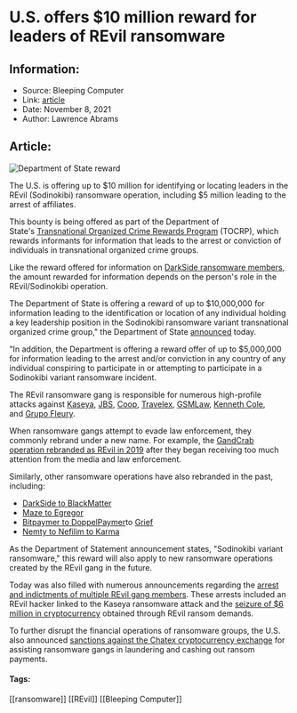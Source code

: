 # U.S. offers $10 million reward for leaders of REvil ransomware
### 

## Information:
+ Source: Bleeping Computer
+ Link: [article](https://www.bleepingcomputer.com/news/security/us-offers-10-million-reward-for-leaders-of-revil-ransomware/)
+ Date: November 8, 2021
+ Author: Lawrence Abrams


## Article:
![Department of State reward](https://www.bleepstatic.com/content/hl-images/2021/11/08/department-of-state.jpg)


The U.S. is offering up to $10 million for identifying or locating leaders in the REvil (Sodinokibi) ransomware operation, including $5 million leading to the arrest of affiliates.


This bounty is being offered as part of the Department of State's [Transnational Organized Crime Rewards Program](https://www.state.gov/transnational-organized-crime-rewards-program-2/) (TOCRP), which rewards informants for information that leads to the arrest or conviction of individuals in transnational organized crime groups.


Like the reward offered for information on [DarkSide ransomware members](https://www.bleepingcomputer.com/news/security/us-targets-darkside-ransomware-and-its-rebrands-with-10-million-reward/), the amount rewarded for information depends on the person's role in the REvil/Sodinokibi operation.


The Department of State is offering a reward of up to $10,000,000 for information leading to the identification or location of any individual holding a key leadership position in the Sodinokibi ransomware variant transnational organized crime group," the Department of State [announced](https://www.state.gov/reward-offers-for-information-to-bring-sodinokibi-revil-ransomware-variant-co-conspirators-to-justice/) today.


"In addition, the Department is offering a reward offer of up to $5,000,000 for information leading to the arrest and/or conviction in any country of any individual conspiring to participate in or attempting to participate in a Sodinokibi variant ransomware incident.


The REvil ransomware gang is responsible for numerous high-profile attacks against [Kaseya](https://www.bleepingcomputer.com/news/security/revil-ransomware-hits-1-000-plus-companies-in-msp-supply-chain-attack/), [JBS](https://www.bleepingcomputer.com/news/security/fbi-revil-cybergang-behind-the-jbs-ransomware-attack/), [Coop](https://www.bleepingcomputer.com/news/security/coop-supermarket-closes-500-stores-after-kaseya-ransomware-attack/), [Travelex](https://www.bleepingcomputer.com/news/security/sodinokibi-ransomware-says-travelex-will-pay-one-way-or-another/), [GSMLaw](https://www.bleepingcomputer.com/news/security/revil-ransomware-found-buyer-for-trump-data-now-targeting-madonna/), [Kenneth Cole](https://www.bleepingcomputer.com/news/security/sodinokibi-ransomware-posts-alleged-data-of-kenneth-cole-fashion-giant/), and [Grupo Fleury](https://www.bleepingcomputer.com/news/security/healthcare-giant-grupo-fleury-hit-by-revil-ransomware-attack/).


When ransomware gangs attempt to evade law enforcement, they commonly rebrand under a new name. For example, the [GandCrab operation rebranded as REvil in 2019](https://www.bleepingcomputer.com/news/security/gandcrab-raas-was-a-training-ground-for-malware-distributors/) after they began receiving too much attention from the media and law enforcement.


Similarly, other ransomware operations have also rebranded in the past, including:


* [DarkSide to BlackMatter](https://www.bleepingcomputer.com/news/security/darkside-ransomware-gang-returns-as-new-blackmatter-operation/)
* [Maze to Egregor](https://www.bleepingcomputer.com/news/security/maze-ransomware-shuts-down-operations-denies-creating-cartel/)
* [Bitpaymer to DoppelPaymer](https://www.bleepingcomputer.com/news/security/new-doppelpaymer-ransomware-emerges-from-bitpaymers-code/)to [Grief](https://www.bleepingcomputer.com/news/security/doppelpaymer-ransomware-gang-rebrands-as-the-grief-group/)
* [Nemty to Nefilim to Karma](https://www.bleepingcomputer.com/news/security/new-karma-ransomware-group-likely-a-nemty-rebrand/)


As the Department of Statement announcement states, "Sodinokibi variant ransomware," this reward will also apply to new ransomware operations created by the REvil gang in the future.


Today was also filled with numerous announcements regarding the [arrest and indictments of multiple REvil gang members](https://www.bleepingcomputer.com/news/security/revil-ransomware-affiliates-arrested-in-romania-and-kuwait/). These arrests included an REvil hacker linked to the Kaseya ransomware attack and the [seizure of $6 million in cryptocurrency](https://www.bleepingcomputer.com/news/security/us-seizes-6-million-from-revil-ransomware-arrest-kaseya-hacker/) obtained through REvil ransom demands.


To further disrupt the financial operations of ransomware groups, the U.S. also announced [sanctions against the Chatex cryptocurrency exchange](https://www.bleepingcomputer.com/news/security/us-sanctions-chatex-cryptoexchange-used-by-ransomware-gangs/) for assisting ransomware gangs in laundering and cashing out ransom payments.




#### Tags:
[[ransomware]] [[REvil]] [[Bleeping Computer]]
